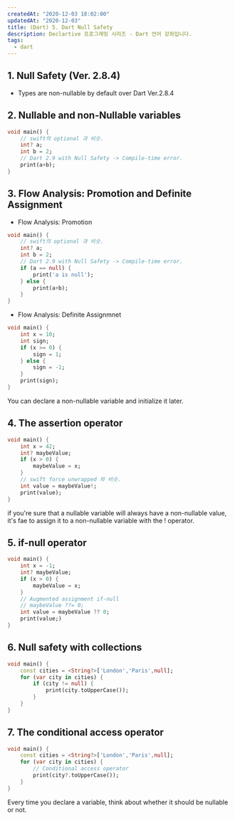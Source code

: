 ```yaml
---
createdAt: "2020-12-03 18:02:00"
updatedAt: "2020-12-03"
title: (Dart) 5. Dart Null Safety
description: Declartive 프로그래밍 시리즈 - Dart 언어 강좌입니다.
tags:
  - dart
---
```


## 1. Null Safety (Ver. 2.8.4)

- Types are non-nullable by default over Dart Ver.2.8.4

## 2. Nullable and non-Nullable variables

```dart
void main() {
    // swift의 optional 과 비슷.
    int? a;
    int b = 2;
    // Dart 2.9 with Null Safety -> Compile-time error.
    print(a+b);
}
```

## 3. Flow Analysis: Promotion and Definite Assignment

- Flow Analysis: Promotion

```dart
void main() {
    // swift의 optional 과 비슷.
    int? a;
    int b = 2;
    // Dart 2.9 with Null Safety -> Compile-time error.
    if (a == null) {
        print('a is null');
    } else {
        print(a+b);
    }
}
```

- Flow Analysis: Definite Assignmnet

```dart
void main() {
    int x = 10;
    int sign;
    if (x >= 0) {
        sign = 1;
    } else {
        sign = -1;
    }
    print(sign);
}
```

You can declare a non-nullable variable and initialize it later.

## 4. The assertion operator

```dart
void main() {
    int x = 42;
    int? maybeValue;
    if (x > 0) {
        maybeValue = x;
    }
    // swift force unwrapped 와 비슷.
    int value = maybeValue!;
    print(value);
}
```

if you're sure that a nullable variable will always have a non-nullable value,
it's fae to assign it to a non-nullable variable with the ! operator.

## 5. if-null operator

```dart
void main() {
    int x = -1;
    int? maybeValue;
    if (x > 0) {
        maybeValue = x;
    }
    // Augmented assignment if-null
    // maybeValue ??= 0;
    int value = maybeValue ?? 0;
    print(value;)
}
```

## 6. Null safety with collections

```dart
void main() {
    const cities = <String?>['London','Paris',null];
    for (var city in cities) {
        if (city != null) {
            print(city.toUpperCase());
        }
    }
}
```

## 7. The conditional access operator

```dart
void main() {
    const cities = <String?>['London','Paris',null];
    for (var city in cities) {
        // Conditional access operator
        print(city?.toUpperCase());
    }
}
```

Every time you declare a variable,
think about whether it should be nullable or not.
